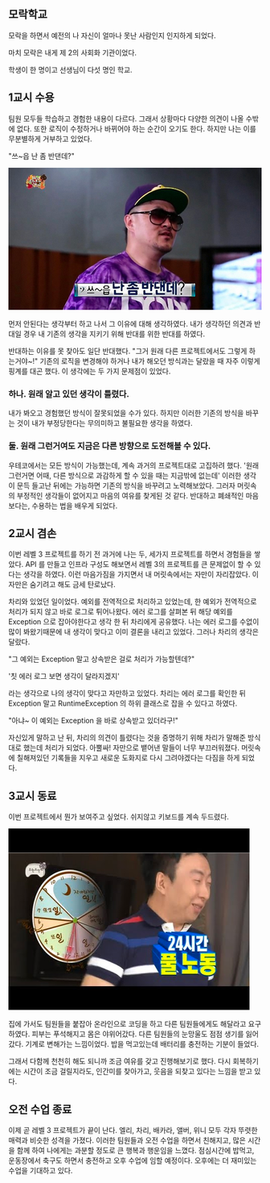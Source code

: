## 모락학교
모락을 하면서 예전의 나 자신이 얼마나 못난 사람인지 인지하게 되었다.

마치 모락은 내게 제 2의 사회화 기관이었다. 

학생이 한 명이고 선생님이 다섯 명인 학교.

## 1교시 수용
팀원 모두들 학습하고 경험한 내용이 다르다. 
그래서 상황마다 다양한 의견이 나올 수밖에 없다. 
또한 로직이 수정하거나 바뀌어야 하는 순간이 오기도 한다. 
하지만 나는 이를 무분별하게 거부하고 있었다.  

"쓰~읍 난 좀 반댄데?"

![img_1.png](img_1.png)

먼저 안된다는 생각부터 하고 나서 그 이유에 대해 생각하였다.
내가 생각하던 의견과 반대일 경우 내 기존의 생각을 지키기 위해 반대를 위한 반대를 하였다.

반대하는 이유를 못 찾아도 일단 반대했다.
"그거 원래 다른 프로젝트에서도 그렇게 하는거야~!"
기존의 로직을 변경해야 하거나 내가 해오던 방식과는 달랐을 때 자주 이렇게 핑계를 대곤 했다.
이 생각에는 두 가지 문제점이 있었다.

### 하나. 원래 알고 있던 생각이 틀렸다.

내가 봐오고 경험했던 방식이 잘못되었을 수가 있다. 하지만 이러한 기존의 방식을 바꾸는 것이 내가 부정당한다는 무의미하고 불필요한 생각을 하였다.

### 둘. 원래 그런거여도 지금은 다른 방향으로 도전해볼 수 있다.

우테코에서는 모든 방식이 가능했는데, 계속 과거의 프로젝트대로 고집하려 했다. 
'원래 그런거면 어때, 다른 방식으로 과감하게 할 수 있을 때는 지금밖에 없는데' 
이러한 생각이 문득 들고난 뒤에는 가능하면 기존의 방식을 바꾸려고 노력해보았다.
그러자 머릿속의 부정적인 생각들이 없어지고 마음의 여유를 찾게된 것 같다. 
반대하고 폐쇄적인 마음보다는, 수용하는 법을 배우게 되었다.

## 2교시 겸손

이번 레벨 3 프로젝트를 하기 전 과거에 나는 두, 세가지 프로젝트를 하면서 경험들을 쌓았다. 
API 를 만들고 인프라 구성도 해보면서 레벨 3의 프로젝트를 큰 문제없이 할 수 있다는 생각을 하였다.
이런 마음가짐을 가지면서 내 머릿속에서는 자만이 자리잡았다. 
이 자만은 숨기려고 해도 금세 탄로났다.

차리와 있었던 일이었다. 예외를 전역적으로 처리하고 있었는데, 한 예외가 전역적으로 처리가 되지 않고 바로 로그로 튀어나왔다. 
에러 로그를 살펴본 뒤 해당 예외를 Exception 으로 잡아야한다고 생각 한 뒤 차리에게 공유했다. 
나는 에러 로그를 수없이 많이 봐왔기때문에 내 생각이 맞다고 이미 결론을 내리고 있었다.
그러나 차리의 생각은 달랐다. 

"그 예외는 Exception 말고 상속받은 걸로 처리가 가능할텐데?"

'칫 에러 로그 보면 생각이 달라지겠지'

라는 생각으로 나의 생각이 맞다고 자만하고 있었다. 
차리는 에러 로그를 확인한 뒤 Exception 말고 RuntimeException 의 하위 클래스로 잡을 수 있다고 하였다.

"아냐~ 이 예외는 Exception 을 바로 상속받고 있더라구!"

자신있게 말하고 난 뒤, 차리의 의견이 틀렸다는 것을 증명하기 위해 차리가 말해준 방식대로 했는데 처리가 되었다. 
아뿔싸!
자만으로 뱉어낸 말들이 너무 부끄러워졌다.
머릿속에 칠해져있던 기록들을 지우고 새로운 도화지로 다시 그려야겠다는 다짐을 하게 되었다.

## 3교시 동료

이번 프로젝트에서 뭔가 보여주고 싶었다. 쉬지않고 키보드를 계속 두드렸다.

![img.png](img.png)

집에 가서도 팀원들을 붙잡아 온라인으로 코딩을 하고 다른 팀원들에게도 해달라고 요구하였다.
피부는 푸석해지고 몸은 야위어갔다. 다른 팀원들의 눈망울도 점점 생기를 잃어갔다.
기계로 변해가는 느낌이었다. 밥을 먹고있는데 배터리를 충전하는 기분이 들었다.

그래서 다함께 천천히 해도 되니까 조금 여유를 갖고 진행해보기로 했다.
다시 회복하기에는 시간이 조금 걸릴지라도, 인간미를 찾아가고, 웃음을 되찾고 있다는 느낌을 받고 있다.

## 오전 수업 종료

이제 곧 레벨 3 프로젝트가 끝이 난다. 
엘리, 차리, 배카라, 앨버, 위니 모두 각자 뚜렷한 매력과 비슷한 성격을 가졌다.
이러한 팀원들과 오전 수업을 하면서 친해지고, 많은 시간을 함께 하여 나에게는 과분할 정도로 큰 행복과 행운임을 느꼈다. 
점심시간에 밥먹고, 운동장에서 축구도 하면서 충전하고 오후 수업에 임할 예정이다.
오후에는 더 재미있는 수업을 기대하고 있다.
